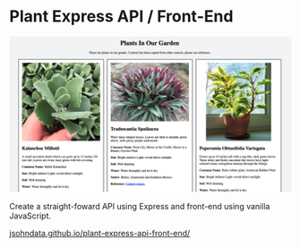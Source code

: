 # Plant Express API / Front-End
[![Demo screen shot](./images/screen-shot.png)](https://jsohndata.github.io/plant-express-api-front-end/)

Create a straight-foward API using Express and front-end using vanilla JavaScript.

[jsohndata.github.io/plant-express-api-front-end/](https://jsohndata.github.io/plant-express-api-front-end/)

